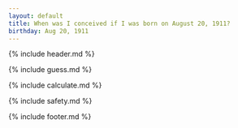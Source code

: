 ```yaml
---
layout: default
title: When was I conceived if I was born on August 20, 1911?
birthday: Aug 20, 1911
---
```


{% include header.md %}

{% include guess.md %}

{% include calculate.md %}

{% include safety.md %}

{% include footer.md %}



